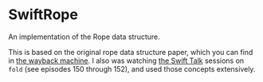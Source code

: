 # SwiftRope

An implementation of the Rope data structure. 

This is based on the original rope data structure paper, which you can find in [the wayback machine](https://web.archive.org/web/20180619190036/http://citeseer.ist.psu.edu/viewdoc/download?doi=10.1.1.14.9450&rep=rep1&type=pdf). I also was watching [the Swift Talk](https://talk.objc.io) sessions on `fold` (see episodes 150 through 152), and used those concepts extensively.

